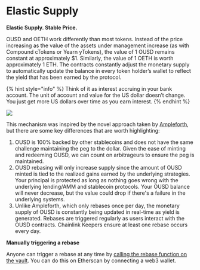 # Elastic Supply

**Elastic Supply. Stable Price.**

OUSD and OETH work differently than most tokens. Instead of the price increasing as the value of the assets under management increase (as with Compound cTokens or Yearn yTokens), the value of 1 OUSD remains constant at approximately $1. Similarly, the value of 1 OETH is worth approximately 1 ETH. The contracts constantly adjust the monetary supply to automatically update the balance in every token holder’s wallet to reflect the yield that has been earned by the protocol.

{% hint style="info" %}
Think of it as interest accruing in your bank account. The unit of account and value for the US dollar doesn’t change. You just get more US dollars over time as you earn interest.
{% endhint %}

![](../../.gitbook/assets/ousd\_docs\_graphics\_4.png)

This mechanism was inspired by the novel approach taken by [Ampleforth](https://www.ampleforth.org/), but there are some key differences that are worth highlighting:

1. OUSD is 100% backed by other stablecoins and does not have the same challenge maintaining the peg to the dollar. Given the ease of minting and redeeming OUSD, we can count on arbitrageurs to ensure the peg is maintained.
2. OUSD rebasing will only increase supply since the amount of OUSD minted is tied to the realized gains earned by the underlying strategies. Your principal is protected as long as nothing goes wrong with the underlying lending/AMM and stablecoin protocols. Your OUSD balance will never decrease, but the value could drop if there's a failure in the underlying systems.
3. Unlike Ampleforth, which only rebases once per day, the monetary supply of OUSD is constantly being updated in real-time as yield is generated. Rebases are triggered regularly as users interact with the OUSD contracts. Chainlink Keepers ensure at least one rebase occurs every day.

**Manually triggering a rebase**

Anyone can trigger a rebase at any time by [calling the rebase function on the vault](https://etherscan.io/address/originvault.eth#writeProxyContract). You can do this on Etherscan by connecting a web3 wallet.

